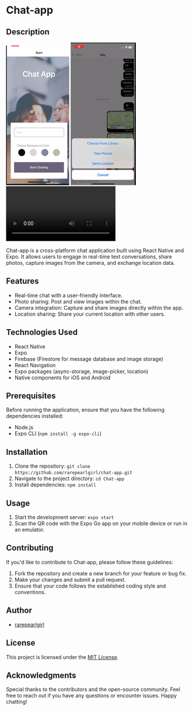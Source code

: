 # Chat-app

## Description

![screenshot](image.png)
![screenshot-2](image-2.png)
<video controls src="chat-app-gif.mp4" title="Title"></video>

Chat-app is a cross-platform chat application built using React Native and Expo. It allows users to engage in real-time text conversations, share photos, capture images from the camera, and exchange location data.

## Features

- Real-time chat with a user-friendly interface.
- Photo sharing: Post and view images within the chat.
- Camera integration: Capture and share images directly within the app.
- Location sharing: Share your current location with other users.

## Technologies Used

- React Native
- Expo
- Firebase (Firestore for message database and image storage)
- React Navigation
- Expo packages (async-storage, image-picker, location)
- Native components for iOS and Android

## Prerequisites

Before running the application, ensure that you have the following dependencies installed:

- Node.js
- Expo CLI (`npm install -g expo-cli`)

## Installation

1. Clone the repository: `git clone https://github.com/rarepearlgirl/chat-app.git`
2. Navigate to the project directory: `cd Chat-app`
3. Install dependencies: `npm install`

## Usage

1. Start the development server: `expo start`
2. Scan the QR code with the Expo Go app on your mobile device or run in an emulator.

## Contributing

If you'd like to contribute to Chat-app, please follow these guidelines:

1. Fork the repository and create a new branch for your feature or bug fix.
2. Make your changes and submit a pull request.
3. Ensure that your code follows the established coding style and conventions.

## Author
 - [rarepearlgirl](https://github.com/rarepearlgirl)

## License

This project is licensed under the [MIT License](https://opensource.org/license/mit/).

## Acknowledgments

Special thanks to the contributors and the open-source community.
Feel free to reach out if you have any questions or encounter issues. Happy chatting!
